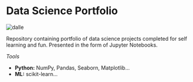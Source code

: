 # Data Science Portfolio

![dalle](https://user-images.githubusercontent.com/42062939/220734924-c6a54037-a13c-4053-acb1-7edf1c9b3527.jpg)

Repository containing portfolio of data science projects completed for self learning and fun. Presented in the form of Jupyter Notebooks.

*Tools*

* **Python:** NumPy, Pandas, Seaborn, Matplotlib...
* **ML:** scikit-learn...
